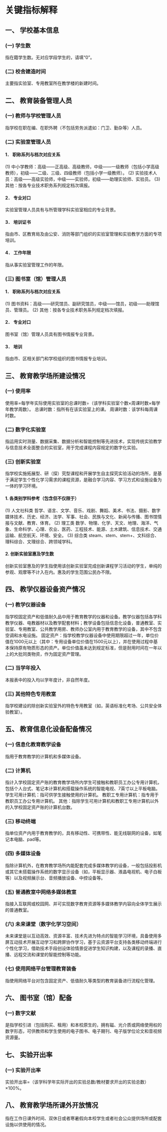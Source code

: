 # 关键指标解释
## 一、 学校基本信息
### (一) 学生数
指在籍学生数。无对应学段学生的，请填“0”。
### (二) 校舍建造时间
主要指实验室、专用教室所在教学楼的新建时间。
## 二、 教育装备管理人员
### (一) 教师与学校管理人员
指学校在职在编、在职外聘（不包括劳务派遣如：门卫、勤杂等）人员。
### (二) 实验室管理人员
#### 1． 职称系列与档次对应关系
(1) 中小学教师：高级——正高级、高级教师，中级——一级教师（包括小学高级教师），初级——二级、三级、四级教师（包括小学一级教师）。
(2) 实验技术人员：高级——高级实验师，中级——实验师，初级——助理实验师、实验员。
(3) 其他：按各专业技术职务系列规定档次填报。
#### 2． 专业对口
实验室管理人员具有与所管理学科实验室相应的专业背景。
#### 3． 培训证书
指由市、区教育局及由公安、消防等部门组织的实验室管理和实验教学方面的专项培训。
#### 4． 工作年限
指从事实验室管理工作的年限。
### (三) 图书室（馆）管理人员
#### 1． 职称系列与档次对应关系
(1) 图书资料：高级——研究馆员、副研究馆员，中级——馆员，初级——助理馆员、管理员。
(2) 其他：按各专业技术职务系列规定档次填报。
#### 2． 专业对口
图书室（馆）管理人员具有图书情报专业背景。
#### 3． 培训
指由市、区相关部门和学校组织的图书情报专业培训。
## 三、 教育教学场所建设情况
### (一) 使用率
使用率=每学年实际使用实验室的总课时数÷（该学科实验室个数×周课时数×每学年教学周数）。
总课时数：指所有在该实验室上的课。
周课时数：该学科每周课时数。
### (二) 数字化实验室
指运用实时测量、数据采集、数据分析和智能控制等先进技术，实现传统实验教学与信息技术全面整合的实验室，用于完成课程内容规定的数字化实验。
### (三) 创新实验室
指学校实施拓展型、研（探）究型课程和开展学生自主探究实验活动的场所，是基于满足学生个性化学习需求的课程资源，是融合学习内容、学习方式和设施设备为一体的学习环境。
#### 1. 各类别学科参考（包含但不仅限于）
(1) 人文社科类
哲学、语言、文学、音乐、戏剧、舞蹈、美术、书法、摄影、数字媒体技术、历史、经济、法学、军事、社会、民族与文化、新闻与传播、图书馆情报与文献、教育、体育。
(2) 理工类
数学、物理、化学、天文、地理、海洋、气象、生命科学、心理、农业、医药、工程技术、能源、土木建筑、信息技术、交通运输、航空航天、环境、安全。
(3) 综合类
steam、stem、stem+、文科综合、理科综合、文理综合、跨领域学科。
#### 2. 创新实验室惠及学生数
创新实验室惠及的学生指使用该创新实验室完成创新课程学习活动的学生，单纯的参观、观摩等不计入在内。惠及的学生范围公民办不限。
## 四、 教学仪器设备资产情况
### (一) 教学仪器设备
指学校固定资产和低值耐久品中用于教育教学的仪器和设备。教学仪器包括各学科教学仪器、电教器材以及教学配套材料；教学设备包括信息化设备，普通教室、实验室、专用教室、公共教学用房、教师办公室内用于教育教学的设备，其中不包含空调和水电设施。
固定资产：指学校教学仪器设备中使用期限超过一年，单位价值在1000元以上（其中：专用设备单位价值在1500元以上），并在使用过程中基本保持原有物质形态的资产。单位价值虽未达到规定标准，但是耐用时间在一年以上的大批同类物资，作为固定资产管理。
### (二) 当学年投入
本报表中的投入均以学年度计，非自然年度。
### (三) 其他特色专用教室
指学校建设的除创新实验室外的特色专用教室（如，英语标准化考场、公共安全体验教室）。
## 五、 教育信息化设备配备情况
### (一) 信息化教育教学设备
指用于教育教学的计算机和多媒体设备。
### (二) 计算机
指计入学校固定资产账的教育教学场所内学生可接触和教职员工办公专用计算机，包括个人台式、笔记本计算机和搭载操作系统的智能电视、7英寸以上平板电脑。
学生可用计算机：指可供学生接触使用的计算机。
教职工专用计算机：指专用于教职员工办公专用计算机。
其他：指除学生可用计算机和教职工专用计算机以外的入学校固定资产账的计算机台数。
### (三) 移动终端
指单位资产内用于教育教学的，具有移动性、可携带性、能无线联网的设备，如笔记本电脑、pad等。
### (四) 多媒体设备
指除计算机外，在教育教学场所内能配套完成多媒体教学的设备，一般包括投影机或其它未搭载操作系统的数字显示设备（如，平板显示器、液晶电视机、电子白板等）以及视频展示台、音频播放设备、中控设备等。
### (五) 普通教室中网络多媒体教室
指接入互联网或校园网、并可实现数字教育资源等多媒体教学内容向全体学生展示的普通教室。
### (六) 未来课堂（数字化学习空间）
未来课堂是以互动高效、资源丰富、技术先进为特点的智能学习环境，具备使用多屏互动技术开展互动学习和跨屏协作学习，基于云资源平台支持各类移动终端进行个性化学习，借助技术手段创设体验情景促进学生知识构建，以及课程的录播、直播、远程交流和课堂的智能控制等功能。
### (七) 使用网络平台管理教育装备
指使用网络平台对包含固定资产、低值耐久等类型的教育装备进行流程化管理。
## 六、 图书室（馆）配备
### (一) 数字文献
是指学校引进（包括购买、租用）和本校原生的，拥有磁、光介质或网络使用权的数字形态，可供教师和学生使用的电子图书、电子期刊、电子版学位论文和音视频资源量。
## 七、 实验开出率
### (一) 实验开出率
实验开出率=（该学科学年实际开出的实验总数/教材要求开出的实验总数）×100%。
## 八、 教育教学场所课外开放情况
指在工作日课外时间、双休日或者寒暑假向本校学生或者社会公众提供场所或配套设施以供使用的情况。
 
